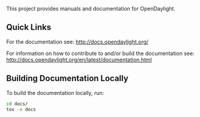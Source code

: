 This project provides manuals and documentation for OpenDaylight.

## Quick Links

For the documentation see:
<http://docs.opendaylight.org/>

For information on how to contribute to and/or build the documentation see:
<http://docs.opendaylight.org/en/latest/documentation.html>

## Building Documentation Locally

To build the documentation locally, run:
```bash
cd docs/
tox -e docs
```
